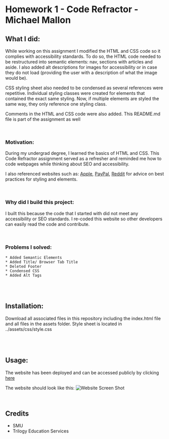 # Homework 1 - Code Refractor - Michael Mallon

## What I did:
While working on this assignment I modified the HTML and CSS code so it complies with accessibility standards. To do so, the HTML code needed to be restructured into semantic elements: nav, sections with articles and aside. I also added alt descriptions for images for accessibility or in case they do not load (providing the user with a description of what the image would be). 

CSS styling sheet also needed to be condensed as several references were repetitive. Individual styling classes were created for elements that contained the exact same styling. Now, if multiple elements are styled the same way, they only reference one styling class. 

Comments in the HTML and CSS code were also added. This README.md file is part of the assignment as well

<br />

### Motivation:
During my undergrad degree, I learned the basics of HTML and CSS. This Code Refractor assignment served as a refresher and reminded me how to code webpages while thinking about SEO and accessibility.

I also referenced websites such as: [Apple](https://apple.com), 
[PayPal](https://paypal.com), 
[Reddit](https://reddit.com) for advice on best practices for styling and elements.

<br />

### Why did I build this project:
I built this because the code that I started with did not meet any accessibility or SEO standards. I re-coded this website so other developers can easily read the code and contribute.

<br />

### Problems I solved:
    * Added Semantic Elements
    * Added Title/ Browser Tab Title
    * Deleted Footer
    * Condensed CSS
    * Added Alt Tags

<br />
<br />

## Installation:
Download all associated files in this repository including the index.html file and all files in the assets folder. Style sheet is located in ../assets/css/style.css

<br />
<br />

## Usage:
The website has been deployed and can be accessed publicly by clicking [here](https://mikemallonit.github.io/BootCampHomework1/)

The website should look like this:
![Website Screen Shot](./assets/images/HW1WebsiteScreenShot.png)

<br />

## Credits
- SMU
- Trilogy Education Services




